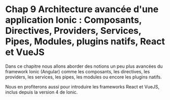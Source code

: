 # Chap 9 Architecture avancée d'une application Ionic : Composants, Directives, Providers, Services, Pipes, Modules, plugins natifs, React et VueJS

Dans ce chapitre nous allons aborder des notions un peu plus avancées du framework Ionic (Angular) comme les composants, les directives, les providers, les services, les pipes, les modules ou encore les plugins natifs.

Nous en profiterons aussi pour introduire les frameworks React et VueJS, inclus depuis la version 4 de Ionic.
